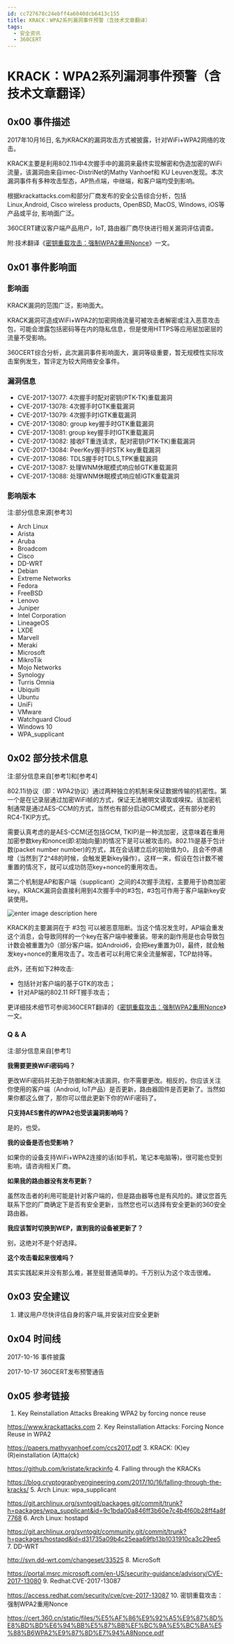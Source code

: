 ```yaml
---
id: cc727678c24ebff4a6040dcb6413c155
title: KRACK：WPA2系列漏洞事件预警（含技术文章翻译）
tags: 
  - 安全资讯
  - 360CERT
---
```


# KRACK：WPA2系列漏洞事件预警（含技术文章翻译）

0x00 事件描述
---------


2017年10月16日, 名为KRACK的漏洞攻击方式被披露，针对WiFi+WPA2网络的攻击。


KRACK主要是利用802.11i中4次握手中的漏洞来最终实现解密和伪造加密的WiFi流量，该漏洞由来自imec-DistriNet的Mathy Vanhoef和 KU Leuven发现。本次漏洞事件有多种攻击型态，AP热点端，中继端，和客户端均受到影响。


根据krackattacks.com和部分厂商发布的安全公告综合分析，包括Linux,Android, Cisco wireless products, OpenBSD, MacOS, Windows, iOS等产品或平台, 影响面广泛。


360CERT建议客户端产品用户，IoT, 路由器厂商尽快进行相关漏洞评估调查。


附:技术翻译《[密钥重载攻击：强制WPA2重用Nonce](https://cert.360.cn/static/files/%E5%AF%86%E9%92%A5%E9%87%8D%E8%BD%BD%E6%94%BB%E5%87%BB%EF%BC%9A%E5%BC%BA%E5%88%B6WPA2%E9%87%8D%E7%94%A8Nonce.pdf)》一文。


0x01 事件影响面
----------


### 影响面


KRACK漏洞的范围广泛，影响面大。


KRACK漏洞可造成WiFi+WPA2的加密网络流量可被攻击者解密或注入恶意攻击包，可能会泄露包括密码等在内的隐私信息，但是使用HTTPS等应用层加密层的流量不受影响。 


360CERT综合分析，此次漏洞事件影响面大，漏洞等级重要，暂无规模性实际攻击案例发生，暂评定为较大网络安全事件。


### 漏洞信息


* CVE-2017-13077: 4次握手时配对密钥(PTK-TK)重载漏洞
* CVE-2017-13078: 4次握手时GTK重载漏洞
* CVE-2017-13079: 4次握手时IGTK重载漏洞
* CVE-2017-13080: group key握手时GTK重载漏洞
* CVE-2017-13081: group key握手时IGTK重载漏洞
* CVE-2017-13082: 接收FT重连请求，配对密钥(PTK-TK)重载漏洞
* CVE-2017-13084: PeerKey握手时STK key重载漏洞
* CVE-2017-13086: TDLS握手时TDLS,TPK重载漏洞
* CVE-2017-13087: 处理WNM休眠模式响应帧GTK重载漏洞
* CVE-2017-13088: 处理WNM休眠模式响应帧IGTK重载漏洞


### 影响版本


注:部分信息来源[参考3]


* Arch Linux
* Arista
* Aruba
* Broadcom
* Cisco
* DD-WRT
* Debian
* Extreme Networks
* Fedora
* FreeBSD
* Lenovo
* Juniper
* Intel Corporation
* LineageOS
* LXDE
* Marvell
* Meraki
* Microsoft
* MikroTik
* Mojo Networks
* Synology
* Turris Omnia
* Ubiquiti
* Ubuntu
* UniFi
* VMware
* Watchguard Cloud
* Windows 10
* WPA\_supplicant


0x02 部分技术信息
-----------


注:部分信息来自[参考1]和[参考4]


802.11i协议（即：WPA2协议）通过两种独立的机制来保证数据传输的机密性。第一个是在记录层通过加密WiFi帧的方式，保证无法被明文读取或嗅探。该加密机制通常是通过AES-CCM的方式，当然也有部分启动GCM模式，还有部分老的RC4-TKIP方式。


需要认真考虑的是AES-CCM(还包括GCM, TKIP)是一种流加密，这意味着在重用加密参数key和nonce(即:初始向量)的情况下是可以被攻击的。802.11i是基于包计数(packet number number)的方式，其在会话建立后的初始值为0，且会不停递增（当然到了2^48的时候，会触发更新key操作）。这样一来，假设在包计数不被重置的情况下，就可以成功防范key+nonce的重用攻击。


第二个机制是AP和客户端（supplicant）之间的4次握手流程，主要用于协商加密key。KRACK漏洞会直接利用到4次握手中的#3包，#3包可作用于客户端新key安装使用。


![enter image description here](https://cert.360.cn/static/fileimg/krackattacks_1_1508229680.png "enter image title here")


KRACK的主要漏洞在于 #3包 可以被恶意阻断。当这个情况发生时，AP端会重发这个消息，会导致同样的一个key在客户端中被重装。带来的副作用是也会导致包计数会被重置为0（部分客户端，如Android6，会把key重置为0)，最终，就会触发key+nonce的重用攻击了。攻击者可以利用它来全流量解密，TCP劫持等。


此外，还有如下2种攻击:


* 包括针对客户端的基于GTK的攻击；
* 针对AP端的802.11 RFT握手攻击；


更详细技术细节可参阅360CERT翻译的《[密钥重载攻击：强制WPA2重用Nonce](https://cert.360.cn/static/files/%E5%AF%86%E9%92%A5%E9%87%8D%E8%BD%BD%E6%94%BB%E5%87%BB%EF%BC%9A%E5%BC%BA%E5%88%B6WPA2%E9%87%8D%E7%94%A8Nonce.pdf)》一文。


### Q & A


注:部分信息来自[参考1]


**我需要更换WiFi密码吗？**


更改WiFi密码并无助于防御和解决该漏洞，你不需要更改。相反的，你应该关注你使用的客户端（Android, IoT产品）是否更新，路由器固件是否更新了。当然如果你都这么做了，那你可以借此更新下你的WiFi密码了。


**只支持AES套件的WPA2也受该漏洞影响吗？**


是的，也受。


**我的设备是否也受影响？**


如果你的设备支持WiFi+WPA2连接的话(如手机，笔记本电脑等)，很可能也受到影响，请咨询相关厂商。


**如果我的路由器没有发布更新？**


虽然攻击者的利用可能是针对客户端的，但是路由器等也是有风险的。建议您首先联系下您的厂商确定下是否有安全更新，当然您也可以选择有安全更新的360安全路由器。


**我应该暂时切换到WEP，直到我的设备被更新了？**


别，这绝对不是个好选择。


**这个攻击看起来很难吗？**


其实实践起来并没有那么难，甚至挺普通简单的。千万别认为这个攻击很难。


0x03 安全建议
---------


1. 建议用户尽快评估自身的客户端,并安装对应安全更新


0x04 时间线
--------


2017-10-16 事件披露


2017-10-17 360CERT发布预警通告


0x05 参考链接
---------


1. Key Reinstallation Attacks Breaking WPA2 by forcing nonce reuse 


 <https://www.krackattacks.com>
2. Key Reinstallation Attacks: Forcing Nonce Reuse in WPA2


 <https://papers.mathyvanhoef.com/ccs2017.pdf>
3. KRACK: (K)ey (R)einstallation (A)tta(ck)


 <https://github.com/kristate/krackinfo>
4. Falling through the KRACKs


 <https://blog.cryptographyengineering.com/2017/10/16/falling-through-the-kracks/>
5. Arch Linux: wpa\_supplicant


 <https://git.archlinux.org/svntogit/packages.git/commit/trunk?h=packages/wpa_supplicant&id=9c1bda00a846ff3b60e7c4b4f60b28ff4a8f7768>
6. Arch Linux: hostapd


 <https://git.archlinux.org/svntogit/community.git/commit/trunk?h=packages/hostapd&id=d31735a09b4c25eaa69fb13b1031910ca3c29ee5>
7. DD-WRT


 <http://svn.dd-wrt.com/changeset/33525>
8. MicroSoft


 <https://portal.msrc.microsoft.com/en-US/security-guidance/advisory/CVE-2017-13080>
9. Redhat:CVE-2017-13087


 <https://access.redhat.com/security/cve/cve-2017-13087>
10. 密钥重载攻击：强制WPA2重用Nonce


<https://cert.360.cn/static/files/%E5%AF%86%E9%92%A5%E9%87%8D%E8%BD%BD%E6%94%BB%E5%87%BB%EF%BC%9A%E5%BC%BA%E5%88%B6WPA2%E9%87%8D%E7%94%A8Nonce.pdf>


